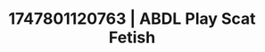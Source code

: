 ---
categories:
- Curvy goddess
- Glowing skin
- Body worship
- Mirror play
- Soft domination
image: /assets/images/1747801120763.png
layout: post
seo:
  description: Featured content with premium Scat Fetish, ABDL Play. HD images available.
  keywords: Scat Fetish, ABDL Play
  og_image: /assets/images/1747801120763.png
  schema_type: VisualArtwork
tags:
- ABDL Play
- '#1747801120763'
- Scat Fetish
title: 1747801120763 | ABDL Play Scat Fetish
---